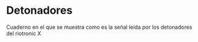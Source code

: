 # Detonadores
Cuaderno en el que se muestra como es la señal leída por los detonadores del riotronic X
